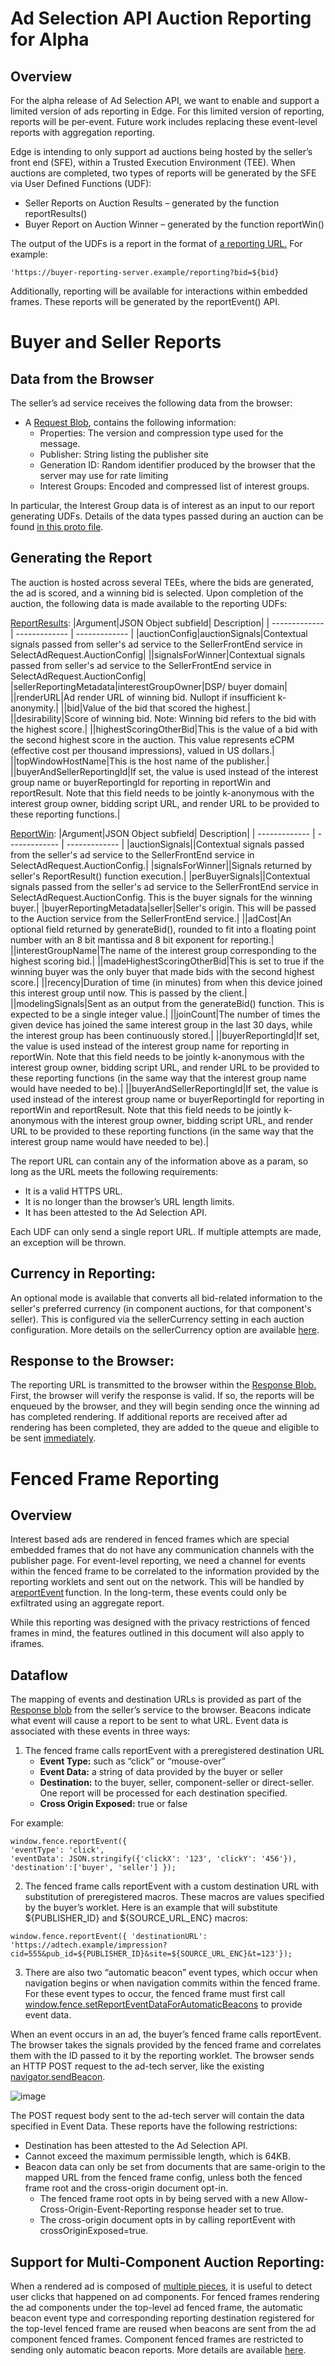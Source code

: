 # Ad Selection API Auction Reporting for Alpha
## Overview
For the alpha release of Ad Selection API, we want to enable and support a limited version of ads reporting in Edge. For this limited version of reporting, reports will be per-event. Future work includes replacing these event-level reports with aggregation reporting.

Edge is intending to only support ad auctions being hosted by the seller’s front end (SFE), within a Trusted Execution Environment (TEE). When auctions are completed, two types of reports will be generated by the SFE  via User Defined Functions (UDF):

-   Seller Reports on Auction Results – generated by the function reportResults()
-   Buyer Report on Auction Winner – generated by the function  reportWin()
    

The output of the UDFs is a report in the format of [a reporting URL.](https://github.com/privacysandbox/bidding-auction-servers/blob/4a7accd09a7dabf891b5953e5cdbb35d038c83c6/api/bidding_auction_servers.proto#L96C26-L96C26) For example:

    'https://buyer-reporting-server.example/reporting?bid=${bid}

Additionally, reporting will be available for interactions within embedded frames. These reports will be generated by the reportEvent() API.
# Buyer and Seller Reports
## Data from the Browser
The seller’s ad service receives the following data from the browser:

-   A [Request Blob](https://github.com/WICG/turtledove/blob/36bf1d00641d5f42850ad6f97a64324b53b47c70/FLEDGE_browser_bidding_and_auction_API.md#request-blob-format), contains the following information:
    -   Properties: The version and compression type used for the message.
    -   Publisher: String listing the publisher site
    -   Generation ID: Random identifier produced by the browser that the server may use for rate limiting
    -   Interest Groups: Encoded and compressed list of interest groups.
    
In particular, the Interest Group data is of interest as an input to our report generating UDFs.  Details of the data types passed during an auction can be found [in this proto file](https://github.com/privacysandbox/bidding-auction-servers/blob/4a7accd09a7dabf891b5953e5cdbb35d038c83c6/api/bidding_auction_servers.proto#L193C9-L193C23).

## Generating the Report
The auction is hosted across several TEEs, where the bids are generated, the  ad is scored, and a winning bid is selected. Upon completion of the auction, the following data is made available to the reporting UDFs:

[ReportResults](https://github.com/privacysandbox/protected-auction-services-docs/blob/main/bidding_auction_event_level_reporting.md#the-reportresult-specification):
|Argument|JSON Object subfield| Description|
| ------------- | ------------- | ------------- |
|auctionConfig|auctionSignals|Contextual signals passed from seller's ad service to the SellerFrontEnd service in SelectAdRequest.AuctionConfig|
||signalsForWinner|Contextual signals passed from seller's ad service to the SellerFrontEnd service in SelectAdRequest.AuctionConfig|
|sellerReportingMetadata|interestGroupOwner|DSP/ buyer domain|
||renderURL|Ad render URL of winning bid.  Nullopt if insufficient k-anonymity.|
||bid|Value of the bid that scored the highest.|
||desirability|Score of winning bid.  Note: Winning bid refers to the bid with the highest score.|
||highestScoringOtherBid|This is the value of a bid with the second highest score in the auction. This value represents  eCPM (effective cost per thousand impressions), valued in US dollars.|
||topWindowHostName|This is the host name of the publisher.|
||buyerAndSellerReportingId|If set, the value is used instead of the interest group name or buyerReportingId for reporting in reportWin and reportResult. Note that this field needs to be jointly k-anonymous with the interest group owner, bidding script URL, and render URL to be provided to these reporting functions.|

[ReportWin](https://github.com/privacysandbox/protected-auction-services-docs/blob/main/bidding_auction_event_level_reporting.md#the-reportwin-specification):
|Argument|JSON Object subfield| Description|
| ------------- | ------------- | ------------- |
|auctionSignals||Contextual signals passed from the seller's ad service to the SellerFrontEnd service in SelectAdRequest.AuctionConfig.|
|signalsForWinner||Signals returned by seller's ReportResult() function execution.|
|perBuyerSignals||Contextual signals passed from the seller's ad service to the SellerFrontEnd service in SelectAdRequest.AuctionConfig. This is the buyer signals for the winning buyer.|
|buyerReportingMetadata|seller|Seller's origin. This will be passed to the Auction service from the SellerFrontEnd service.|
||adCost|An optional field returned by generateBid(), rounded to fit into a floating point number with an 8 bit mantissa and 8 bit exponent for reporting.|
||interestGroupName|The name of the interest group corresponding to the highest scoring bid.|
||madeHighestScoringOtherBid|This is set to true if the winning buyer was the only buyer that made bids with the second highest score.|
||recency|Duration of time (in minutes) from when this device joined this interest group until now. This is passed by the client.|
||modelingSignals|Sent as an output from the generateBid() function. This is expected to be a single integer value.|
||joinCount|The number of times the given device has joined the same interest group in the last 30 days, while the interest group has been continuously stored.|
||buyerReportingId|If set, the value is used instead of the interest group name for reporting in reportWin. Note that this field needs to be jointly k-anonymous with the interest group owner, bidding script URL, and render URL to be provided to these reporting functions (in the same way that the interest group name would have needed to be).|
||buyerAndSellerReportingId|If set, the value is used instead of the interest group name or buyerReportingId for reporting in reportWin and reportResult. Note that this field needs to be jointly k-anonymous with the interest group owner, bidding script URL, and render URL to be provided to these reporting functions (in the same way that the interest group name would have needed to be).|

The report URL can contain any of the information above as a param, so long as the URL meets the following requirements:
- It is a valid HTTPS URL.  
- It is no longer than the browser’s URL length limits.
- It has been attested to the Ad Selection API.  

Each UDF can only send a single report URL.  If multiple attempts are made, an exception will be thrown.
## Currency in Reporting:
An optional mode is available that converts all bid-related information to the seller's preferred currency (in component auctions, for that component's seller). This is configured via the sellerCurrency setting in each auction configuration.  More details on the sellerCurrency  option are available [here](https://github.com/WICG/turtledove/blob/2ec2eac68b8c0218d667828c508a788096205dd6/FLEDGE.md#53-currencies-in-reporting).
## Response to the Browser:
The reporting URL is transmitted to the browser within the [Response Blob.](https://github.com/WICG/turtledove/blob/36bf1d00641d5f42850ad6f97a64324b53b47c70/FLEDGE_browser_bidding_and_auction_API.md#response-blob-format) First, the browser will verify the response is valid. If so, the reports will be enqueued by the browser, and they will begin sending once the winning ad has completed rendering. If additional reports are received after ad rendering has been completed, they are added to the queue and eligible to be sent [immediately](https://source.chromium.org/chromium/chromium/src/+/main:content/browser/interest_group/interest_group_manager_impl.cc;drc=ac83a5a2d3c04763d86ce16d92f3904cc9566d3a;l=924).

# Fenced Frame Reporting
## Overview
Interest based ads are rendered in fenced frames which are special embedded frames that do not have any communication channels with the publisher page. For event-level reporting, we need a channel for events within the fenced frame to be correlated to the information provided by the reporting worklets and sent out on the network. This will be handled by a[reportEvent](https://github.com/WICG/turtledove/blob/main/Fenced_Frames_Ads_Reporting.md) function. In the long-term, these events could only be exfiltrated using an aggregate report.

While this reporting was designed with the privacy restrictions of fenced frames in mind, the features outlined in this document will also apply to iframes.
## Dataflow
The mapping of events and destination URLs is provided as part of the [Response blob](https://github.com/WICG/turtledove/blob/36bf1d00641d5f42850ad6f97a64324b53b47c70/FLEDGE_browser_bidding_and_auction_API.md#response-blob-format) from the seller’s service to the browser.  Beacons indicate what event will cause a report to be sent to what URL.  Event data is associated with these events in three ways:
1. The fenced frame calls reportEvent  with a preregistered destination URL  
    - **Event Type:** such as “click” or “mouse-over” 
    - **Event Data:** a string of data provided by the buyer or seller 
     - **Destination:** to the buyer, seller, component-seller or direct-seller. One report will be
   processed for each destination specified. 
     - **Cross Origin Exposed:** true or false

For example:

    window.fence.reportEvent({
    'eventType': 'click',
    'eventData': JSON.stringify({'clickX': '123', 'clickY': '456'}),
    'destination':['buyer', 'seller'] });

2.  The fenced frame calls reportEvent with a custom destination URL with substitution of preregistered macros.  These macros are values specified by the buyer’s worklet. Here is an example that will substitute ${PUBLISHER_ID} and ${SOURCE_URL_ENC} macros:

`window.fence.reportEvent({ 'destinationURL': 'https://adtech.example/impression?cid=555&pub_id=${PUBLISHER_ID}&site=${SOURCE_URL_ENC}&t=123'});`

3. There are also two “automatic beacon” event types, which occur when navigation begins or when navigation commits within the fenced frame. For these event types to occur, the fenced frame must first call [window.fence.setReportEventDataForAutomaticBeacons](https://github.com/WICG/turtledove/blob/main/Fenced_Frames_Ads_Reporting.md#api-to-populate-event-data-for-reservedtop_navigation)  to provide event data.

When an event occurs in an ad, the buyer’s fenced frame calls  reportEvent.  The browser takes the signals provided by the fenced frame and correlates them with the ID passed to it by the reporting worklet. The browser sends an HTTP POST request to the ad-tech server, like the existing [navigator.sendBeacon](https://developer.mozilla.org/en-US/docs/Web/API/Navigator/sendBeacon).

![image](https://github.com/user-attachments/assets/cb1909b6-53f7-4213-9406-054ce2138df0)

The POST request body sent to the ad-tech server will contain the data specified in Event Data. These reports have the following restrictions:
- Destination has been attested to the Ad Selection API.  
- Cannot exceed the maximum permissible length, which is 64KB. 
- Beacon data can only be set from documents that are same-origin to the mapped URL from the fenced frame config, unless both the fenced frame root and the cross-origin document opt-in.  
  - The fenced frame root opts in by being served with a new Allow-Cross-Origin-Event-Reporting response header set to true.
  - The cross-origin document opts in by calling reportEvent with crossOriginExposed=true.
    
## Support for Multi-Component Auction Reporting:
When a rendered ad is composed of [multiple pieces](https://github.com/WICG/turtledove/blob/main/FLEDGE.md#34-ads-composed-of-multiple-pieces), it is useful to detect user clicks that happened on ad components. For fenced frames rendering the ad components under the top-level ad fenced frame, the automatic beacon event type and corresponding reporting destination registered for the top-level fenced frame are reused when beacons are sent from the ad component fenced frames. Component fenced frames are restricted to sending only automatic beacon reports. More details are available [here](https://github.com/WICG/turtledove/blob/main/Fenced_Frames_Ads_Reporting.md#support-for-ad-components).
